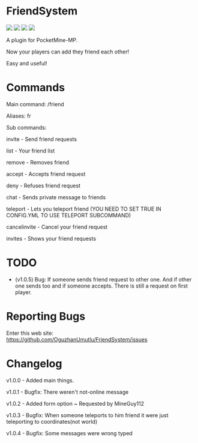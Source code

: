 # FriendSystem
[![](https://poggit.pmmp.io/shield.state/Friends)](https://poggit.pmmp.io/p/Friends)
[![](https://poggit.pmmp.io/shield.api/Friends)](https://poggit.pmmp.io/p/Friends)
[![](https://poggit.pmmp.io/shield.dl.total/Friends)](https://poggit.pmmp.io/p/Friends)
[![](https://poggit.pmmp.io/shield.dl/Friends)](https://poggit.pmmp.io/p/Friends)

A plugin for PocketMine-MP.

Now your players can add they friend each other!

Easy and useful!

# Commands
Main command: /friend

Aliases: fr

Sub commands:

invite - Send friend requests

list - Your friend list

remove - Removes friend

accept - Accepts friend request

deny - Refuses friend request

chat - Sends private message to friends

teleport - Lets you teleport friend (YOU NEED TO SET TRUE IN CONFIG.YML TO USE TELEPORT SUBCOMMAND)

cancelinvite - Cancel your friend request

invites - Shows your friend requests

# TODO

- (v1.0.5) Bug: If someone sends friend request to other one. And if other one sends too and if someone accepts. There is still a request on first player.

# Reporting Bugs

Enter this web site: https://github.com/OguzhanUmutlu/FriendSystem/issues

# Changelog

v1.0.0 - Added main things.

v1.0.1 - Bugfix: There weren't not-online message

v1.0.2 - Added form option ~ Requested by MineGuy112

v1.0.3 - Bugfix: When someone teleports to him friend it were just teleporting to coordinates(not world)

v1.0.4 - Bugfix: Some messages were wrong typed
